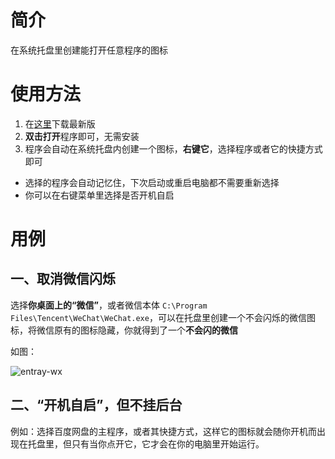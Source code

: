 # 简介

 在系统托盘里创建能打开任意程序的图标

# 使用方法

1. 在[这里](https://github.com/ABitGinger/Entray/releases "点击跳转")下载最新版
2. **双击打开**程序即可，无需安装
3. 程序会自动在系统托盘内创建一个图标，**右键它**，选择程序或者它的快捷方式即可

- 选择的程序会自动记忆住，下次启动或重启电脑都不需要重新选择
- 你可以在右键菜单里选择是否开机自启

# 用例

## 一、取消微信闪烁

选择**你桌面上的“微信”**，或者微信本体 `C:\Program Files\Tencent\WeChat\WeChat.exe`，可以在托盘里创建一个不会闪烁的微信图标，将微信原有的图标隐藏，你就得到了一个**不会闪的微信**

如图：

![entray-wx](https://github.com/user-attachments/assets/50de57b5-150c-4d77-94ac-6d7f177fbea9)

## 二、“开机自启”，但不挂后台

例如：选择百度网盘的主程序，或者其快捷方式，这样它的图标就会随你开机而出现在托盘里，但只有当你点开它，它才会在你的电脑里开始运行。
